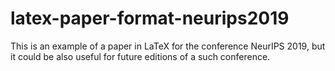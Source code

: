 # latex-paper-format-neurips2019
This is an example of a paper in LaTeX for the conference NeurIPS 2019, but it could be also useful for future editions of a such conference.

